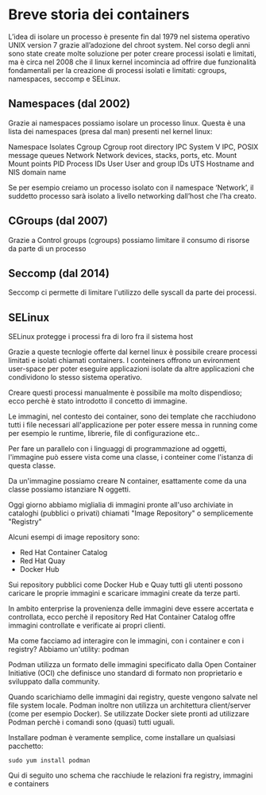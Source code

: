 # Breve storia dei containers

L’idea di  isolare un processo è presente fin dal 1979 nel sistema operativo UNIX version 7 grazie all’adozione del chroot system. Nel corso degli anni sono state create molte soluzione per poter creare processi isolati e limitati, ma è circa nel 2008 che il linux kernel incomincia ad offrire due funzionalità fondamentali per la creazione di processi isolati e limitati: cgroups, namespaces, seccomp e SELinux. 



## Namespaces (dal 2002)

Grazie ai namespaces possiamo isolare un processo linux. Questa è una lista dei namespaces (presa dal man) presenti nel kernel linux:

Namespace            Isolates
Cgroup         Cgroup root directory
IPC            System V IPC, POSIX message queues
Network        Network devices, stacks, ports, etc.
Mount          Mount points
PID            Process IDs
User           User and group IDs
UTS            Hostname and NIS domain name


Se per esempio creiamo un processo isolato con il namespace ‘Network’, il suddetto processo sarà isolato a livello networking dall’host che l’ha creato.


## CGroups (dal 2007)

Grazie a Control groups (cgroups) possiamo limitare il consumo di risorse da parte di un processo


## Seccomp (dal 2014)

Seccomp ci permette di limitare l'utilizzo delle syscall da parte dei processi.

## SELinux

SELinux protegge i processi fra di loro fra il sistema host


Grazie a queste tecnlogie offerte dal kernel linux è possibile creare processi limitati e isolati chiamati containers.
I conteiners offrono un evironment user-space per poter eseguire applicazioni isolate da altre applicazioni che condividono lo stesso sistema operativo.


Creare questi processi manualmente è possibile ma molto dispendioso; ecco perchè è stato introdotto il concetto di immagine.

Le immagini, nel contesto dei container, sono dei template che racchiudono tutti i file necessari all'applicazione per poter essere messa in running come per esempio le runtime, librerie, file di configurazione etc..

Per fare un parallelo con i linguaggi di programmazione ad oggetti, l'immagine può essere vista come una classe, i conteiner come l'istanza di questa classe.

Da un'immagine possiamo creare N container, esattamente come da una classe possiamo istanziare N oggetti.

Oggi giorno abbiamo miglialia di immagini pronte all'uso archiviate in cataloghi (pubblici o privati) chiamati "Image Repository" o semplicemente "Registry"

Alcuni esempi di image repository sono:

- Red Hat Container Catalog
- Red Hat Quay
- Docker Hub

Sui repository pubblici come Docker Hub e Quay tutti gli utenti possono caricare le proprie immagini e scaricare immagini create da terze parti. 

In ambito enterprise la provenienza delle immagini deve essere accertata e controllata, ecco perchè il repository Red Hat Container Catalog offre immagini controllate e verificate ai propri clienti.

Ma come facciamo ad interagire con le immagini, con i container e con i registry? Abbiamo un'utility: podman

Podman utilizza un formato delle immagini specificato dalla Open Container Initiative (OCI) che definisce uno standard di formato non proprietario e sviluppato dalla community.

Quando scarichiamo delle immagini dai registry, queste vengono salvate nel file system locale. Podman inoltre non utilizza un architettura client/server (come per esempio Docker). Se utilizzate Docker siete pronti ad utilizzare Podman perchè i comandi sono (quasi) tutti uguali.

Installare podman è veramente semplice, come installare un qualsiasi pacchetto:

```sudo yum install podman```

Qui di seguito uno schema che racchiude le relazioni fra registry, immagini e containers





















